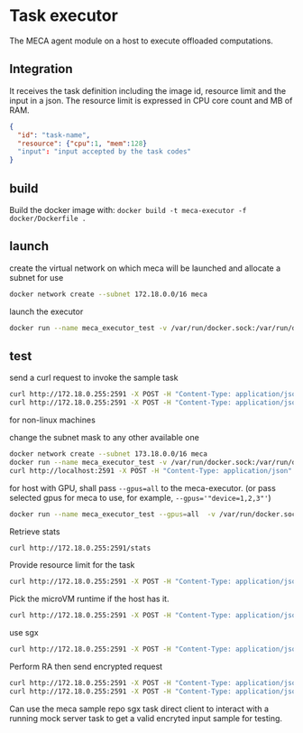 # Task executor

The MECA agent module on a host to execute offloaded computations.

## Integration

It receives the task definition including the image id, resource limit and the input in a json. The resource limit is expressed in CPU core count and MB of RAM.

```json
{
  "id": "task-name",
  "resource": {"cpu":1, "mem":128}
  "input": "input accepted by the task codes"
}
```

## build

Build the docker image with: `docker build -t meca-executor -f docker/Dockerfile .`

## launch

create the virtual network on which meca will be launched and allocate a subnet for use

```sh
docker network create --subnet 172.18.0.0/16 meca
```

launch the executor

```sh
docker run --name meca_executor_test -v /var/run/docker.sock:/var/run/docker.sock --net=meca --ip=172.18.0.255 meca-executor:latest
```

## test

send a curl request to invoke the sample task

```sh
curl http://172.18.0.255:2591 -X POST -H "Content-Type: application/json" -d '{"id": "yourDockerAccount/sampleserver:latest", "input": "{\"name\": \"sbip\"}"}'
curl http://172.18.0.255:2591 -X POST -H "Content-Type: application/json" -d '{"id": "yourDockerAccount/sampleserver:latest", "resource": {"cpu":1, "mem":128}, "input": "{\"name\": \"sbip\"}"}' -v
```

for non-linux machines

change the subnet mask to any other available one

```sh
docker network create --subnet 173.18.0.0/16 meca
docker run --name meca_executor_test -v /var/run/docker.sock:/var/run/docker.sock --net=meca --ip=173.18.0.255 -p 2591:2591 meca-executor:latest
curl http://localhost:2591 -X POST -H "Content-Type: application/json" -d '{"id": "yourDockerAccount/sampleserver:latest", "input": "{\"name\": \"sbip\"}"}'
```

for host with GPU, shall pass `--gpus=all` to the meca-executor. (or pass selected gpus for meca to use, for example, `--gpus='"device=1,2,3"'`)

```sh
docker run --name meca_executor_test --gpus=all  -v /var/run/docker.sock:/var/run/docker.sock  -v <gpu-enabled-config-file>:/app/meca_executor.yaml  --net=meca --ip=172.18.0.255 -p 2591:2591 meca-executor:latest
```

Retrieve stats

```sh
curl http://172.18.0.255:2591/stats
```

Provide resource limit for the task

```sh
curl http://172.18.0.255:2591 -X POST -H "Content-Type: application/json" -d '{"id": "hugy718/goserver:v2", "resource": {"cpu":2, "mem":256}, "input": "{\"name\": \"sbip\"}"}'
```

Pick the microVM runtime if the host has it.

```sh
curl http://172.18.0.255:2591 -X POST -H "Content-Type: application/json" -d '{"id": "hugy718/sample:v1","runtime": "microVM", "resource": {"cpu":1, "mem":128}, "input": "{\"name\": \"sbip\"}"}'
```

use sgx

```sh
curl http://172.18.0.255:2591 -X POST -H "Content-Type: application/json" -d '{"id": "sgx-task:latest", "resource": {"cpu":2, "mem":256}, "input": "{\"value\": \"sbip\"}", "use_sgx": true}'
```

Perform RA then send encrypted request

```sh
curl http://172.18.0.255:2591 -X POST -H "Content-Type: application/json" -d '{"id": "mock-sgx-task:latest", "resource": {"cpu":2, "mem":256}, "input": "SGXRAREQUEST", "use_sgx": true}'
curl http://172.18.0.255:2591 -X POST -H "Content-Type: application/json" -d '{"id": "mock-sgx-task:latest", "resource": {"cpu":2, "mem":256}, "input": "{\"value\": \"<the-encrypted-task-input>\"}", "use_sgx": true}'
```

Can use the meca sample repo sgx task direct client to interact with a running mock server task to get a valid encryted input sample for testing.
